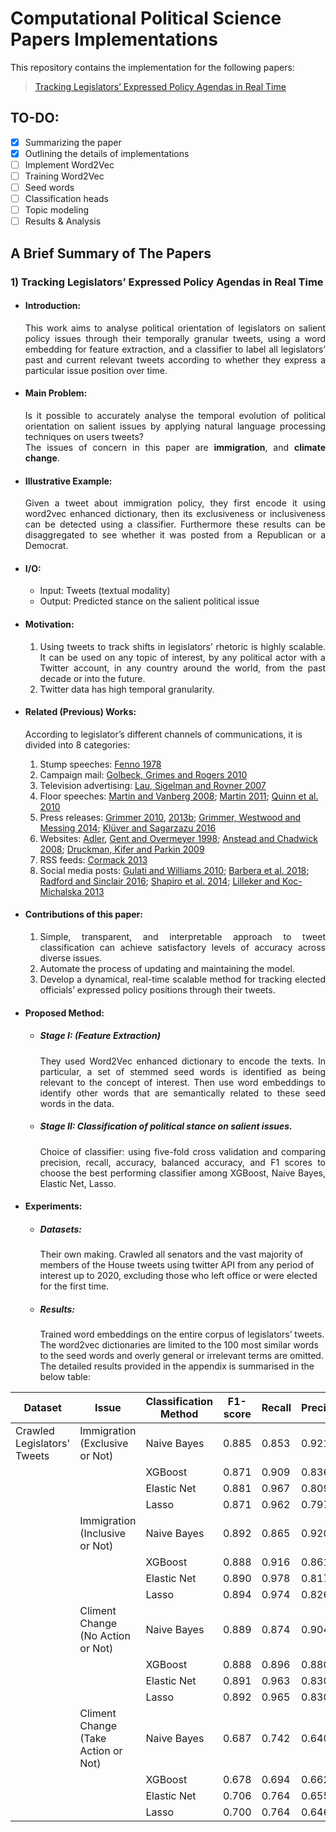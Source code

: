 # Computational Political Science Papers Implementations
 This repository contains the implementation for the following papers:
 > [Tracking Legislators’ Expressed Policy Agendas in Real Time](https://osf.io/preprints/socarxiv/ync87/)

## TO-DO:

- [x] Summarizing the paper
- [x] Outlining the details of implementations
- [ ] Implement Word2Vec
- [ ] Training Word2Vec
- [ ] Seed words
- [ ] Classification heads
- [ ] Topic modeling
- [ ] Results & Analysis

## A Brief Summary of The Papers
### 1) Tracking Legislators’ Expressed Policy Agendas in Real Time
* #### Introduction:
  <div style="text-align: justify"> This work aims to analyse political orientation of legislators on salient policy issues through their temporally granular tweets, using a word embedding for feature extraction, and a classifier to label all legislators’ past and current relevant tweets according to whether they express a particular issue position over time. </div> 
* #### Main Problem:
    <div style="text-align: justify"> Is it possible to accurately analyse the temporal evolution of political orientation on salient issues by applying natural language processing techniques on users tweets? </div> 

    <div style="text-align: justify"> The issues of concern in this paper are <b> immigration</b>, and <b>climate change</b>.  </div>
* #### Illustrative Example:
    <div style="text-align: justify"> Given a tweet about immigration policy, they first encode it using word2vec enhanced dictionary, then its exclusiveness or inclusiveness can be detected using a classifier. Furthermore these results can be disaggregated to see whether it was posted from a Republican or a Democrat.  </div>
* #### I/O:
  * Input: Tweets (textual modality)
  * Output: Predicted stance on the salient political issue

* #### Motivation:
    1. <div style="text-align: justify"> Using tweets to track shifts in legislators’ rhetoric is highly scalable. It can be used on any topic of interest, by any political actor with a Twitter account, in any country around the world, from the past decade or into the future. </div> 
    2. <div style="text-align: justify"> Twitter data has high temporal granularity. </div>

* #### Related (Previous) Works:
    According to legislator’s different channels of communications, it is divided into 8 categories:

    1. Stump speeches: [Fenno 1978]()
    2. Campaign mail: [Golbeck, Grimes and Rogers 2010]()
    3. Television advertising: [Lau, Sigelman and Rovner 2007]()
    4. Floor speeches: [Martin and Vanberg 2008](); [Martin 2011](); [Quinn et al. 2010]()
    5. Press releases: [Grimmer 2010](), [2013b](); [Grimmer, Westwood and Messing 2014](); [Klüver and Sagarzazu 2016]()
    6. Websites: [Adler](), [Gent and Overmeyer 1998](); [Anstead and Chadwick 2008](); [Druckman, Kifer and Parkin 2009]()
    7. RSS feeds: [Cormack 2013]()
    8. Social media posts: [Gulati and Williams 2010](); [Barbera et al. 2018](); [Radford and Sinclair 2016](); [Shapiro et al. 2014](); [Lilleker and Koc-Michalska 2013]()

* #### Contributions of this paper:
    1. <div style="text-align: justify"> Simple, transparent, and interpretable approach to tweet classification can achieve satisfactory levels of accuracy across diverse issues. </div>
    2. <div style="text-align: justify"> Automate the process of updating and maintaining the model. </div>
    3. <div style="text-align: justify"> Develop a dynamical, real-time scalable method for tracking elected officials’ expressed policy positions through their tweets. </div> 

* #### Proposed Method:
    * ##### Stage I: (Feature Extraction)
        <div style="text-align: justify"> They used Word2Vec enhanced dictionary to encode the texts. In particular, a set of stemmed seed words is identified as being relevant to the concept of interest. Then use word embeddings to identify other words that are semantically related to these seed words in the data. </div>

    * ##### Stage II: Classification of political stance on salient issues.
        <div style="text-align: justify"> Choice of classifier: using five-fold cross validation and comparing precision, recall, accuracy, balanced accuracy, and F1 scores to choose the best performing classifier among XGBoost, Naive Bayes, Elastic Net, Lasso. </div>

* #### Experiments:
    * ##### Datasets:
      Their own making. Crawled all senators and the vast majority of members of the House tweets using twitter API from any period of interest up to 2020, excluding those who left office or were elected for the first time.

    * ##### Results:
      Trained word embeddings on the entire corpus of legislators’ tweets. The word2vec dictionaries are limited to the 100 most similar words to the seed words and overly general or irrelevant terms are omitted. 
      The detailed results provided in the appendix is summarised in the below table:
  
| Dataset | Issue | Classification Method | F1-score | Recall | Precision | Accuracy | Balanced Accuracy|
|---------|-------|-----------------------|----------|--------|-----------|----------|------------------|
| Crawled Legislators' Tweets | Immigration (Exclusive or Not) | Naive Bayes | 0.885 | 0.853 | 0.921 | 0.813 | 0.738
| | | XGBoost | 0.871 | 0.909 | 0.836 | 0.795 | 0.668
| | | Elastic Net | 0.881 | 0.967 | 0.809 | 0.801 | 0.615
| | | Lasso | 0.871 | 0.962 | 0.797 | 0.784 | 0.586
| | Immigration (Inclusive or Not) | Naive Bayes | 0.892 | 0.865 | 0.920 | 0.830 | 0.781
| | | XGBoost | 0.888 | 0.916 | 0.861 | 0.828 | 0.746
| | | Elastic Net | 0.890 | 0.978 | 0.817 | 0.821 | 0.674
| | | Lasso | 0.894 | 0.974 | 0.826 | 0.828 | 0.691
| | Climent Change (No Action or Not) | Naive Bayes | 0.889 | 0.874 | 0.904 | 0.827 | 0.742
| | | XGBoost | 0.888 | 0.896 | 0.880 | 0.818 | 0.698
| | | Elastic Net | 0.891 | 0.963 | 0.830 | 0.811 | 0.575
| | | Lasso | 0.892 | 0.965 | 0.830 | 0.813 | 0.576
| | Climent Change (Take Action or Not) | Naive Bayes | 0.687 | 0.742 | 0.640 | 0.758 | 0.746
| | | XGBoost | 0.678 | 0.694 | 0.662 | 0.736 | 0.729
| | | Elastic Net | 0.706 | 0.764 | 0.655 | 0.745 | 0.748
| | | Lasso | 0.700 | 0.764 | 0.646 | 0.738 | 0.742









